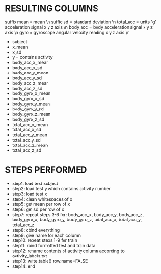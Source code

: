 # RESULTING COLUMNS
suffix mean = mean \n
suffic sd = standard deviation \n
total_acc = units 'g' acceleration signal x y z axis \n
body_acc = body acceleration signal x y z axis \n
gyro = gyroscope angular velocity reading x y z axis \n
* subject
* x_mean
* x_sd
* y = contains activity
* body_acc_x_mean
* body_acc_x_sd
* body_acc_y_mean
* body_acc_y_sd
* body_acc_z_mean
* body_acc_z_sd
* body_gyro_x_mean
* body_gyro_x_sd
* body_gyro_y_mean
* body_gyro_y_sd
* body_gyro_z_mean
* body_gyro_z_sd
* total_acc_x_mean
* total_acc_x_sd
* total_acc_y_mean
* total_acc_y_sd
* total_acc_z_mean
* total_acc_z_sd


# STEPS PERFORMED
* step1: load test subject
* step2: load test y which contains activity number
* step3: load test x
* step4: clean whitespaces of x
* step5: get mean per row of x
* step6: get sd per row of x
* step7: repeat steps 3-6 for: body_acc_x, body_acc_y, body_acc_z, body_gyro_x, body_gyro_y, body_gyro_z, total_acc_x, total_acc_y, total_acc_z
* step8: cbind everything
* step9: give name for each column
* step10: repeat steps 1-9 for train
* step11: rbind formatted test and train data
* step12: rename contents of activity column according to activity_labels.txt
* step13: write.table() row.name=FALSE
* step14: end